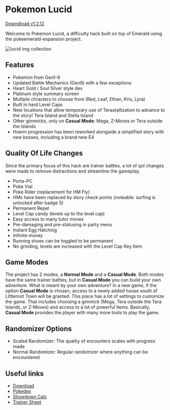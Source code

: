 # Pokemon Lucid
[Downdload v1.2.12](https://pklucid.github.io/Pokemon-Lucid/src/download.html)

Welcome to Pokemon Lucid, a difficulty hack built on top of Emerald using the pokeemerald-expansion project.

![lucid img collection](https://pklucid.github.io/Pokemon-Lucid/src/img_collection.png)

## Features
  * Pokemon from Gen1-9
  * Updated Battle Mechanics (Gen9) with a few exceptions
  * Heart Gold / Soul Silver style dex
  * Platinum style summary screen
  * Multiple chracters to choose from (Red, Leaf, Ethan, Kris, Lyra)
  * Built in hard Level Caps
  * New locations that allow temporary use of Terastallization to advance to the story! Tera Island and Stella Island
  * Other gimmicks, only on **Casual Mode**: Mega, Z-Moves or Tera outside the Islands
  * Hoenn progression has been reworked alongside a simplified story with new bosses, including a brand new E4

## Quality Of Life Changes
Since the primary focus of this hack are trainer battles, a lot of qol changes were made to remove distractions and streamline the gameplay.
  * Porta-PC
  * Poke Vial
  * Poke Rider (replacement for HM Fly)
  * HMs have been replaced by story check points (noteable: surfing is unlocked after badge 5)
  * Permanent Repel
  * Level Cap candy (levels up to the level cap)
  * Easy access to many tutor moves
  * Pre-damaging and pre-statusing in party menu
  * Instant Egg Hatching
  * Infinite money
  * Running shoes can be toggled to be permanent
  * No grinding, levels are increased with the Level Cap Key Item

## Game Modes
The project has 2 modes, a **Normal Mode** and a **Casual Mode**. Both modes have the same trainer battles, but in **Casual Mode** you can build your own adventure. What is meant by your own adventure? In a new game, if the option **Casual Mode** is chosen, access to a newly added house south of Littleroot Town will be granted. This place has a lot of settings to customize the game. That includes choosing a gimmick (Mega, Tera outside the Tera Islands, or Z-Moves) and access to a lot of powerful items. Basically, **Casual Mode** provides the player with many more tools to play the game.

## Randomizer Options
  * Scaled Randomizer: The quality of encounters scales with progress made
  * Normal Randomizer: Regular randomizer where anything can be encountered

## Useful links
  * <a href="https://pklucid.github.io/Pokemon-Lucid/src/download.html" target="_blank">Download</a>
  * <a href="https://lucid-dex.vercel.app" target="_blank">Pokedex</a>
  * <a href="https://pklucid.github.io/Pokemon-Lucid-Calc/" target="_blank">Showdown Calc</a>
  * <a href="https://lucid-dex.vercel.app/src/roxanne_split.html" target="_blank">Trainer Sheet</a>
